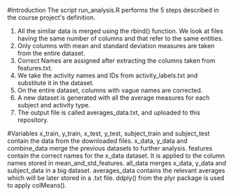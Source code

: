 #Introduction
The script run_analysis.R performs the 5 steps described in the course project's definition.

1) All the similar data is merged using the rbind() function. We look at files having the same number of columns and that refer to the same entities.
2) Only columns with mean and standard deviation measures are taken from the entire dataset. 
3) Correct Names are assigned after extracting the columns taken from features.txt.
4) We take the activity names and IDs from activity_labels.txt and substitute it in the dataset.
5) On the entire dataset, columns with vague names are corrected.
6) A new dataset is generated with all the average measures for each subject and activity type.
7) The output file is called averages_data.txt, and uploaded to this repository.

#Variables
x_train, y_train, x_test, y_test, subject_train and subject_test contain the data from the downloaded files.
x_data, y_data and combine_data merge the previous datasets to further analysis.
features contain the correct names for the x_data dataset. It is applied to the column names stored in mean_and_std_features.
all_data merges x_data, y_data and subject_data in a big dataset.
averages_data contains the relevant averages which will be later stored in a .txt file. 
ddply() from the plyr package is used to apply colMeans().
